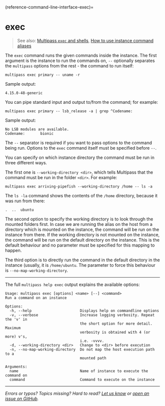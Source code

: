 (reference-command-line-interface-exec)=
# exec

> See also: [Multipass `exec` and shells](/explanation/multipass-exec-and-shells), [How to use instance command aliases](/how-to-guides/manage-instances/use-instance-command-aliases)

The `exec` command runs the given commands inside the instance. The first argument is the instance to run the commands on, `--` optionally separates the `multipass` options from the rest - the command to run itself:

```plain
multipass exec primary -- uname -r
```

Sample output:

```plain
4.15.0-48-generic
```

You can pipe standard input and output to/from the command; for example:

```plain
multipass exec primary -- lsb_release -a | grep ^Codename:
```

Sample output:

```plain
No LSB modules are available.
Codename:       bionic
```

The `--` separator is required if you want to pass options to the command being run. Options to the `exec` command itself must be specified before `--`.

You can specify on which instance directory the command must be run in three different ways.

The first one is `--working-directory <dir>`, which tells Multipass that the command must be run in the folder `<dir>`. For example:

```plain
multipass exec arriving-pipefish --working-directory /home -- ls -a
```

The `ls -la` command shows the contents of the `/home` directory, because it was run from there:

```plain
.  ..  ubuntu
```

The second option to specify the working directory is to look through the mounted folders first. In case we are running the alias on the host from a directory which is mounted on the instance, the command will be run on the instance from there. If the working directory is not mounted on the instance, the command will be run on the default directory on the instance. This is the default behaviour and no parameter must be specified for this mapping to happen.

The third option is to directly run the command in the default directory in the instance (usually, it is `/home/ubuntu`. The parameter to force this behaviour is `--no-map-working-directory`.

---

The full `multipass help exec` output explains the available options:

```plain
Usage: multipass exec [options] <name> [--] <command>
Run a command on an instance

Options:
  -h, --help                      Displays help on commandline options
  -v, --verbose                   Increase logging verbosity. Repeat the 'v' in
                                  the short option for more detail. Maximum
                                  verbosity is obtained with 4 (or more) v's,
                                  i.e. -vvvv.
  -d, --working-directory <dir>   Change to <dir> before execution
  -n, --no-map-working-directory  Do not map the host execution path to a
                                  mounted path

Arguments:
  name                            Name of instance to execute the command on
  command                         Command to execute on the instance
```

---

*Errors or typos? Topics missing? Hard to read? <a href="https://docs.google.com/forms/d/e/1FAIpQLSd0XZDU9sbOCiljceh3rO_rkp6vazy2ZsIWgx4gsvl_Sec4Ig/viewform?usp=pp_url&entry.317501128=https://multipass.run/docs/exec-command" target="_blank">Let us know</a> or <a href="https://github.com/canonical/multipass/issues/new/choose" target="_blank">open an issue on GitHub</a>.*

